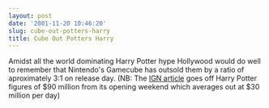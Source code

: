 ```yaml
---
layout: post
date: '2001-11-20 10:46:20'
slug: cube-out-potters-harry
title: Cube Out Potters Harry
---
```


Amidst all the world dominating Harry Potter hype Hollywood would do well to remember that Nintendo's Gamecube has outsold them by a ratio of  aproximately 3:1 on release day. (NB: The [IGN article](http://cube.ign.com/news/39999.html) goes off Harry Potter figures of $90 million from its opening weekend which averages out at $30 million per day)